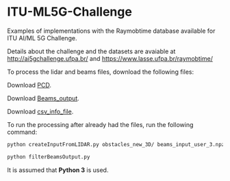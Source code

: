# ITU-ML5G-Challenge
Examples of implementations with the Raymobtime database available for ITU AI/ML 5G Challenge.

Details about the challenge and the datasets are avaiable at http://ai5gchallenge.ufpa.br/ and https://www.lasse.ufpa.br/raymobtime/

To process the lidar and beams files, download the following files:

Download [PCD](https://nextcloud.lasseufpa.org/s/pwSk9CJnsZoK2ts).

Download [Beams_output](https://nextcloud.lasseufpa.org/s/pwSk9CJnsZoK2ts).

Download [csv_info_file](https://nextcloud.lasseufpa.org/s/afpG6qgmRPaJBfw).

To run the processing after already had the files, run the following command:

```bash
python createInputFromLIDAR.py obstacles_new_3D/ beams_input_user_3.npz
```

```bash
python filterBeamsOutput.py
```

It is assumed that **Python 3** is used.
